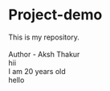 # Project-demo
This is my repository.
<br>
<br>
Author - Aksh Thakur
<br>
hii
<br>
I am 20 years old
<br>
hello
